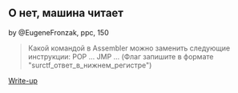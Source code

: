 ## О нет, машина читает  
by @EugeneFronzak, ppc, 150  

> Какой командой в Assembler можно заменить следующие инструкции:
> POP ...
> JMP ...
> (Флаг запишите в формате "surctf_ответ_в_нижнем_регистре")

[Write-up](WRITEUP.md)  
